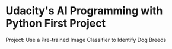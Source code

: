 # Udacity's AI Programming with Python First Project
 Project: Use a Pre-trained Image Classifier to Identify Dog Breeds
